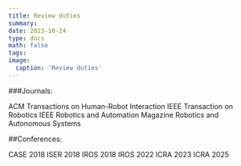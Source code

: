 ```yaml
---
title: Review duties
summary: 
date: 2023-10-24
type: docs
math: false
tags:
image:
  caption: 'Review duties'
---
```


###Journals:

ACM Transactions on Human-Robot Interaction
IEEE Transaction on Robotics
IEEE Robotics and Automation Magazine
Robotics and Autonomous Systems

##Conferences:

CASE 2018
ISER 2018
IROS 2018
IROS 2022
ICRA 2023
ICRA 2025


